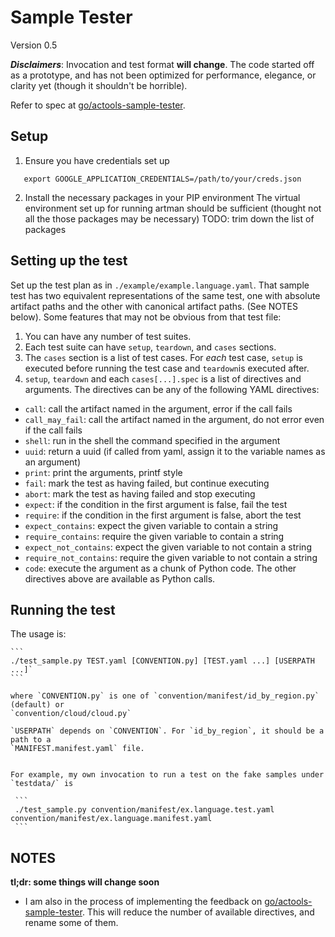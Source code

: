 # Sample Tester

Version 0.5


**_Disclaimers_**: Invocation and test format **will change**. The code started off as a prototype, and has not been optimized for performance, elegance, or clarity yet (though it shouldn't be horrible).

Refer to spec at [go/actools-sample-tester](go/actools-sample-tester).

## Setup
1. Ensure you have credentials set up

```shell
   export GOOGLE_APPLICATION_CREDENTIALS=/path/to/your/creds.json
```
   
2. Install the necessary packages in your PIP environment
   The virtual environment set up for running artman should be sufficient (thought not all the those packages may be necessary)
   TODO: trim down the list of packages

## Setting up the test
Set up the test plan as in `./example/example.language.yaml`. That sample test has two equivalent representations of the same test, one with absolute artifact paths and the other with canonical artifact paths. (See NOTES below). Some features that may not be obvious from that test file:

1. You can have any number of test suites.
2. Each test suite can have `setup`, `teardown`, and `cases` sections.
3. The `cases` section is a list of test cases. For _each_ test case, `setup` is executed before running the test case and `teardown`is executed after.
4. `setup`, `teardown` and each `cases[...].spec` is a list of directives and arguments. The directives can be any of the following YAML directives:
  - `call`: call the artifact named in the argument, error if the call fails
  - `call_may_fail`: call the artifact named in the argument, do not error even if the call fails
  - `shell`: run in the shell the command specified in the argument
  - `uuid`: return a uuid (if called from yaml, assign it to the variable names as an argument)
  - `print`: print the arguments, printf style
  - `fail`: mark the test as having failed, but continue executing
  - `abort`: mark the test as having failed and stop executing
  - `expect`: if the condition in the first argument is false, fail the test
  - `require`: if the condition in the first argument is false, abort the test
  - `expect_contains`: expect the given variable to contain a string
  - `require_contains`: require the given variable to contain a string
  - `expect_not_contains`: expect the given variable to not contain a string
  - `require_not_contains`: require the given variable to not contain a string
  - `code`: execute the argument as a chunk of Python code. The other directives above are available as Python calls.


## Running the test
The usage is:

    ```
    ./test_sample.py TEST.yaml [CONVENTION.py] [TEST.yaml ...] [USERPATH ...]`
    ```

    where `CONVENTION.py` is one of `convention/manifest/id_by_region.py` (default) or
    `convention/cloud/cloud.py`

    `USERPATH` depends on `CONVENTION`. For `id_by_region`, it should be a path to a
    `MANIFEST.manifest.yaml` file.
   
   
    For example, my own invocation to run a test on the fake samples under `testdata/` is
   
     ```
     ./test_sample.py convention/manifest/ex.language.test.yaml convention/manifest/ex.language.manifest.yaml
     ```
   

    
## NOTES

**tl;dr: some things will change soon**

* I am also in the process of implementing the feedback on [go/actools-sample-tester](go/actools-sample-tester). This will reduce the number of available directives, and rename some of them.
